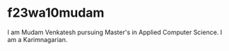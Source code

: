 # f23wa10mudam

I am Mudam Venkatesh pursuing Master's in Applied Computer Science. I am a Karimnagarian.
